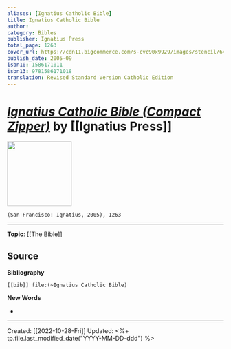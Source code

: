 ```yaml
---
aliases: [Ignatius Catholic Bible]
title: Ignatius Catholic Bible
author: 
category: Bibles
publisher: Ignatius Press
total_page: 1263
cover_url: https://cdn11.bigcommerce.com/s-cvc90x9929/images/stencil/640w/products/1179/1399/IBCZP_r__91421.1617023700.jpg?c=1
publish_date: 2005-09
isbn10: 1586171011
isbn13: 9781586171018
translation: Revised Standard Version Catholic Edition
---
```

# *[Ignatius Catholic Bible (Compact Zipper)](https://ignatius.com/ignatius-bible-compact-ibczp/)* by [[Ignatius Press]]

<img src="https://cdn11.bigcommerce.com/s-cvc90x9929/images/stencil/640w/products/1179/1399/IBCZP_r__91421.1617023700.jpg?c=1" width=150>

`(San Francisco: Ignatius, 2005), 1263`

--- 
**Topic**: [[The Bible]] 

**Source**
- 


**Bibliography**

```query
[[bib]] file:(~Ignatius Catholic Bible)
```
 

**New Words**

- 

---
Created: [[2022-10-28-Fri]]
Updated: <%+ tp.file.last_modified_date("YYYY-MM-DD-ddd") %>
